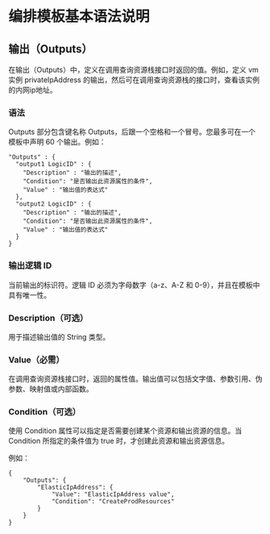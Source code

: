 # 编排模板基本语法说明

## 输出（Outputs）

在输出（Outputs）中，定义在调用查询资源栈接口时返回的值。例如，定义 vm 实例 privateIpAddress 的输出，然后可在调用查询资源栈的接口时，查看该实例的内网ip地址。

### 语法

Outputs 部分包含键名称 Outputs，后跟一个空格和一个冒号。您最多可在一个模板中声明 60 个输出。例如：

```
"Outputs" : {
  "output1 LogicID" : {
    "Description" : "输出的描述",
    "Condition": "是否输出此资源属性的条件",
    "Value" : "输出值的表达式"
  },
  "output2 LogicID" : {
    "Description" : "输出的描述",
    "Condition": "是否输出此资源属性的条件",
    "Value" : "输出值的表达式"
  }
}
```

### 输出逻辑 ID
当前输出的标识符。逻辑 ID 必须为字母数字（a-z、A-Z 和 0-9），并且在模板中具有唯一性。

### Description（可选）
用于描述输出值的 String 类型。

### Value（必需）
在调用查询资源栈接口时，返回的属性值。输出值可以包括文字值、参数引用、伪参数、映射值或内部函数。

### Condition（可选）
使用 Condition 属性可以指定是否需要创建某个资源和输出资源的信息。当 Condition 所指定的条件值为 true 时，才创建此资源和输出资源信息。

例如：
```
{
    "Outputs": {
        "ElasticIpAddress": {
            "Value": "ElasticIpAddress value",
            "Condition": "CreateProdResources"
        }
    }
}
```


